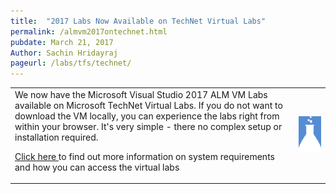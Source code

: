 ```yaml
---
title:  "2017 Labs Now Available on TechNet Virtual Labs"
permalink: /almvm2017ontechnet.html
pubdate: March 21, 2017
Author: Sachin Hridayraj
pageurl: /labs/tfs/technet/
---
```


<table width="100%" border="0">
<tr><td width="90%" border="0">
We now have the Microsoft Visual Studio 2017 ALM VM Labs available on Microsoft TechNet Virtual Labs. If you do not want to download the VM locally, you can experience the labs right from within your browser. It's very simple - there no complex setup or installation required. 


<p><a href="/labs/tfs/technet">Click here </a>to find out more information on system requirements and how you can access the virtual labs</p>
</td>
<td width="10%">
<img src="images/technet.png">
</td>
</tr>
</table>
